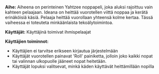 **Aihe:** Aiheena on perinteinen Yahtzee noppapeli, joka aluksi rajoittuu vain kahteen pelaajaan. Ideana on heittää vuorotellen viittä noppaa ja kerätä erinäköisiä käsiä. Pelaaja heittää vuorollaan yhteensä kolme kertaa. Tässä vaiheessa ei toteuteta minkäänlaista tekoälytoimintoa.

**Käyttäjät:** Käyttäjinä toimivat ihmispelaajat

**Käyttäjien toiminnot:**

 - Käyttäjien ei tarvitse erikseen kirjautua järjestelmään
 - Käyttäjät vuorotellen painavat 'Roll' painiketta, jolloin joko kaikki nopat tai valinnan ulkopuolle jääneet nopat heitetään.
 - Käyttäjät lopuksi valitsevat, minkä käden käyttävät heittämillään nopilla

